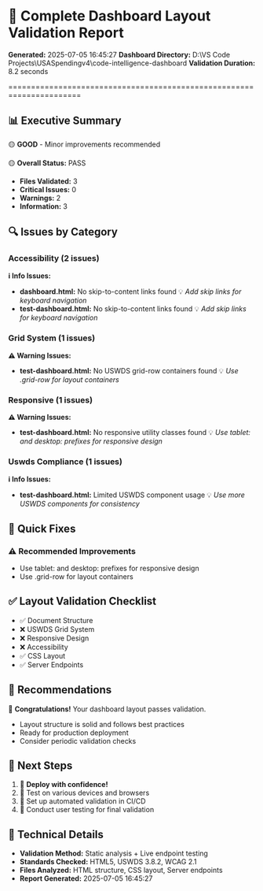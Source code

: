 # 🎯 Complete Dashboard Layout Validation Report

**Generated:** 2025-07-05 16:45:27
**Dashboard Directory:** D:\VS Code Projects\USASpendingv4\code-intelligence-dashboard
**Validation Duration:** 8.2 seconds

======================================================================

## 📊 Executive Summary
🟡 **GOOD** - Minor improvements recommended

🟡 **Overall Status:** PASS
- **Files Validated:** 3
- **Critical Issues:** 0
- **Warnings:** 2
- **Information:** 3

## 🔍 Issues by Category

### Accessibility (2 issues)

**ℹ️ Info Issues:**
- **dashboard.html:** No skip-to-content links found
  💡 *Add skip links for keyboard navigation*
- **test-dashboard.html:** No skip-to-content links found
  💡 *Add skip links for keyboard navigation*

### Grid System (1 issues)

**⚠️ Warning Issues:**
- **test-dashboard.html:** No USWDS grid-row containers found
  💡 *Use .grid-row for layout containers*

### Responsive (1 issues)

**⚠️ Warning Issues:**
- **test-dashboard.html:** No responsive utility classes found
  💡 *Use tablet: and desktop: prefixes for responsive design*

### Uswds Compliance (1 issues)

**ℹ️ Info Issues:**
- **test-dashboard.html:** Limited USWDS component usage
  💡 *Use more USWDS components for consistency*

## 🔧 Quick Fixes

### ⚠️ Recommended Improvements
- Use tablet: and desktop: prefixes for responsive design
- Use .grid-row for layout containers

## ✅ Layout Validation Checklist
- ✅ Document Structure
- ❌ USWDS Grid System
- ❌ Responsive Design
- ❌ Accessibility
- ✅ CSS Layout
- ✅ Server Endpoints

## 🎯 Recommendations
🎉 **Congratulations!** Your dashboard layout passes validation.
- Layout structure is solid and follows best practices
- Ready for production deployment
- Consider periodic validation checks

## 🚀 Next Steps
1. 🎊 **Deploy with confidence!**
2. 📱 Test on various devices and browsers
3. 🔄 Set up automated validation in CI/CD
4. 👥 Conduct user testing for final validation

## 🔧 Technical Details
- **Validation Method:** Static analysis + Live endpoint testing
- **Standards Checked:** HTML5, USWDS 3.8.2, WCAG 2.1
- **Files Analyzed:** HTML structure, CSS layout, Server endpoints
- **Report Generated:** 2025-07-05 16:45:27